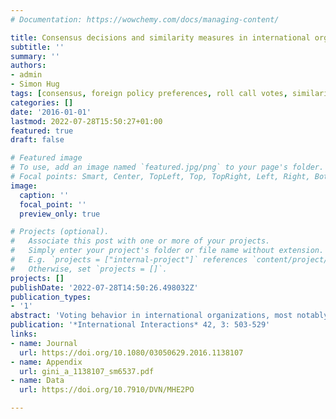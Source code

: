 ```yaml
---
# Documentation: https://wowchemy.com/docs/managing-content/

title: Consensus decisions and similarity measures in international organisations
subtitle: ''
summary: ''
authors:
- admin
- Simon Hug
tags: [consensus, foreign policy preferences, roll call votes, similarity measures, United Nations General Assembly, chance-corrected agreement measures]
categories: []
date: '2016-01-01'
lastmod: 2022-07-28T15:50:27+01:00
featured: true
draft: false

# Featured image
# To use, add an image named `featured.jpg/png` to your page's folder.
# Focal points: Smart, Center, TopLeft, Top, TopRight, Left, Right, BottomLeft, Bottom, BottomRight.
image:
  caption: ''
  focal_point: ''
  preview_only: true

# Projects (optional).
#   Associate this post with one or more of your projects.
#   Simply enter your project's folder or file name without extension.
#   E.g. `projects = ["internal-project"]` references `content/project/deep-learning/index.md`.
#   Otherwise, set `projects = []`.
projects: []
publishDate: '2022-07-28T14:50:26.498032Z'
publication_types:
- '1'
abstract: 'Voting behavior in international organizations, most notably in the United Nations General Assembly (UNGA), is often used to infer the similarity of foreign policy preferences of member states. Most of these measures ignore, however, that particular covoting patterns may appear simply by chance (Häge 2011) and that these patterns of agreement (or the absence thereof) are only observable if decisions are reached through roll-call votes. As the relative frequency of roll-call votes changes considerably over time in most international organizations, currently used similarity and affinity measures offer a misleading picture. Based on a complete data set of UNGA resolution decisions, we demonstrate how taking different forms of chance agreement and the relative prevalence of consensus decisions into account affects conclusions about the effect of the similarity of member states’ foreign policy positions on foreign aid allocation.'
publication: '*International Interactions* 42, 3: 503-529'
links: 
- name: Journal
  url: https://doi.org/10.1080/03050629.2016.1138107
- name: Appendix
  url: gini_a_1138107_sm6537.pdf
- name: Data
  url: https://doi.org/10.7910/DVN/MHE2PO

---
```

